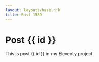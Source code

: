 ```yaml
---
layout: layouts/base.njk
title: Post 1589
---
```


# Post {{ id }}

This is post {{ id }} in my Eleventy project.
